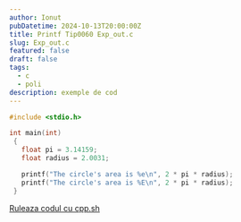 ```yaml
---
author: Ionut
pubDatetime: 2024-10-13T20:00:00Z 
title: Printf Tip0060 Exp_out.c
slug: Exp_out.c
featured: false
draft: false
tags:
  - c
  - poli
description: exemple de cod
---
```

```c
#include <stdio.h>

int main(int)
 {
   float pi = 3.14159;
   float radius = 2.0031;

   printf("The circle's area is %e\n", 2 * pi * radius);
   printf("The circle's area is %E\n", 2 * pi * radius);
 }


```
<a href='https://cpp.sh/?source=%23include+%3Cstdio.h%3E%0D%0A%0D%0Aint+main%28int%29%0D%0A+%7B%0D%0A+++float+pi+%3D+3.14159%3B%0D%0A+++float+radius+%3D+2.0031%3B%0D%0A%0D%0A+++printf%28%22The+circle%27s+area+is+%25e%5Cn%22%2C+2+%2A+pi+%2A+radius%29%3B%0D%0A+++printf%28%22The+circle%27s+area+is+%25E%5Cn%22%2C+2+%2A+pi+%2A+radius%29%3B%0D%0A+%7D%0D%0A%0D%0A' target='_blank'> Ruleaza codul cu cpp.sh </a>
